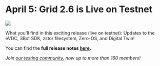 # April 5: Grid 2.6 is Live on Testnet

![](img/grid26testnet.png)

What you'll find in this exciting release (live on testnet): Updates to the eVDC, 3Bot SDK, zstor filesystem, Zero-OS, and Digital Twin!

You can find the **full release notes [here](cloud:release_notes_2_6_0).**

*Join [our testing community](https://bit.ly/tftesting), now up to more than 160 members!*